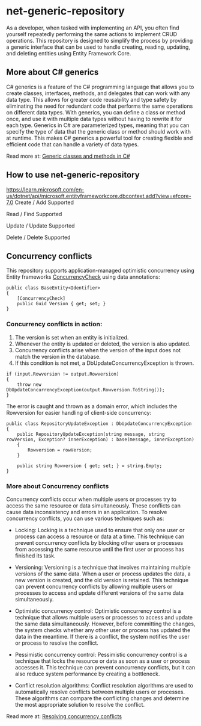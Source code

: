 # net-generic-repository

As a developer, when tasked with implementing an API, you often find yourself repeatedly performing the same actions to implement CRUD operations. This repository is designed to simplify the process by providing a generic interface that can be used to handle creating, reading, updating, and deleting entities using Entity Framework Core.



## More about C# generics
C# generics is a feature of the C# programming language that allows you to create classes, interfaces, methods, and delegates that can work with any data type. This allows for greater code reusability and type safety by eliminating the need for redundant code that performs the same operations on different data types. With generics, you can define a class or method once, and use it with multiple data types without having to rewrite it for each type. Generics in C# are parameterized types, meaning that you can specify the type of data that the generic class or method should work with at runtime. This makes C# generics a powerful tool for creating flexible and efficient code that can handle a variety of data types.

Read more at: [Generic classes and methods in C#](https://learn.microsoft.com/en-us/dotnet/csharp/fundamentals/types/generics)

## How to use net-generic-repository
https://learn.microsoft.com/en-us/dotnet/api/microsoft.entityframeworkcore.dbcontext.add?view=efcore-7.0
Create / Add Supported

Read / Find Supported

Update / Update Supported

Delete / Delete Supported


## Concurrency conflicts

This repository supports application-managed optimistic concurrency using Entity frameworks [ConcurrencyCheck](https://learn.microsoft.com/en-us/ef/core/saving/concurrency?tabs=data-annotations#application-managed-concurrency-tokens)
using data annotations:

```
public class BaseEntity<Identifier>
{
	[ConcurrencyCheck]
	public Guid Version { get; set; }
}
```
### Concurrency conflicts in action:

1. The version is set when an entity is initialized.
2. Whenever the entity is updated or deleted, the version is also updated.
3. Concurrency conflicts arise when the version of the input does not match the version in the database.
4. If this condition is not met, a DbUpdateConcurrencyException is thrown.
```
if (input.Rowversion != output.Rowversion)
{
	throw new DbUpdateConcurrencyException(output.Rowversion.ToString());
}
```

The error is caught and thrown as a domain error, which includes the Rowversion for easier handling of client-side concurrency:

```
public class RepositoryUpdateException : DbUpdateConcurrencyException
{
    public RepositoryUpdateException(string message, string rowVersion, Exception? innerException) : base(message, innerException)
    {
        Rowversion = rowVersion;
    }

    public string Rowversion { get; set; } = string.Empty;
}
```

### More about Concurrency conflicts

Concurrency conflicts occur when multiple users or processes try to access the same resource or data simultaneously. These conflicts can cause data inconsistency and errors in an application. To resolve concurrency conflicts, you can use various techniques such as:

* Locking: Locking is a technique used to ensure that only one user or process can access a resource or data at a time. This technique can prevent concurrency conflicts by blocking other users or processes from accessing the same resource until the first user or process has finished its task.

* Versioning: Versioning is a technique that involves maintaining multiple versions of the same data. When a user or process updates the data, a new version is created, and the old version is retained. This technique can prevent concurrency conflicts by allowing multiple users or processes to access and update different versions of the same data simultaneously.

* Optimistic concurrency control: Optimistic concurrency control is a technique that allows multiple users or processes to access and update the same data simultaneously. However, before committing the changes, the system checks whether any other user or process has updated the data in the meantime. If there is a conflict, the system notifies the user or process to resolve the conflict.

* Pessimistic concurrency control: Pessimistic concurrency control is a technique that locks the resource or data as soon as a user or process accesses it. This technique can prevent concurrency conflicts, but it can also reduce system performance by creating a bottleneck.

* Conflict resolution algorithms: Conflict resolution algorithms are used to automatically resolve conflicts between multiple users or processes. These algorithms can compare the conflicting changes and determine the most appropriate solution to resolve the conflict.

Read more at: [Resolving concurrency conflicts](https://learn.microsoft.com/en-us/ef/core/saving/concurrency?tabs=data-annotations#resolving-concurrency-conflicts)